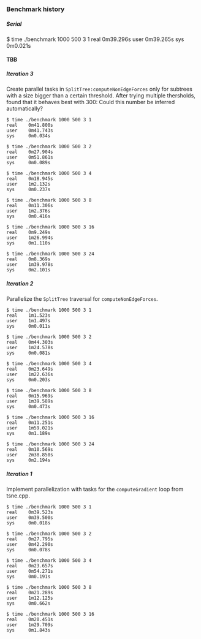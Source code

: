 ### Benchmark history

##### Serial

$ time ./benchmark 1000 500 3 1
real    0m39.296s
user    0m39.265s
sys     0m0.021s

#### TBB

##### Iteration 3

Create parallel tasks in `SplitTree:computeNonEdgeForces` only for subtrees with a size bigger than a certain threshold. After trying multiple thersholds, found that it behaves best with 300: Could this number be inferred automatically?

```
$ time ./benchmark 1000 500 3 1
real    0m41.800s
user    0m41.743s
sys     0m0.034s

$ time ./benchmark 1000 500 3 2
real    0m27.904s
user    0m51.861s
sys     0m0.089s

$ time ./benchmark 1000 500 3 4
real    0m18.945s
user    1m2.132s
sys     0m0.237s

$ time ./benchmark 1000 500 3 8
real    0m11.306s
user    1m2.376s
sys     0m0.416s

$ time ./benchmark 1000 500 3 16
real    0m9.249s
user    1m26.994s
sys     0m1.110s

$ time ./benchmark 1000 500 3 24
real    0m8.369s
user    1m39.978s
sys     0m2.101s
```

##### Iteration 2

Parallelize the `SplitTree` traversal for `computeNonEdgeForces`.

```
$ time ./benchmark 1000 500 3 1
real    1m1.523s
user    1m1.497s
sys     0m0.011s

$ time ./benchmark 1000 500 3 2
real    0m44.303s
user    1m24.578s
sys     0m0.081s

$ time ./benchmark 1000 500 3 4
real    0m23.649s
user    1m22.636s
sys     0m0.203s

$ time ./benchmark 1000 500 3 8
real    0m15.969s
user    1m39.589s
sys     0m0.473s

$ time ./benchmark 1000 500 3 16
real    0m11.251s
user    1m59.021s
sys     0m1.189s

$ time ./benchmark 1000 500 3 24
real    0m10.569s
user    2m38.850s
sys     0m2.194s
```

##### Iteration 1

Implement parallelization with tasks for the `computeGradient` loop from tsne.cpp.

```
$ time ./benchmark 1000 500 3 1
real    0m39.523s
user    0m39.500s
sys     0m0.018s

$ time ./benchmark 1000 500 3 2
real    0m27.795s
user    0m42.290s
sys     0m0.078s

$ time ./benchmark 1000 500 3 4
real    0m23.657s
user    0m54.271s
sys     0m0.191s

$ time ./benchmark 1000 500 3 8
real    0m21.289s
user    1m12.125s
sys     0m0.662s

$ time ./benchmark 1000 500 3 16
real    0m20.451s
user    1m29.709s
sys     0m1.843s
```

